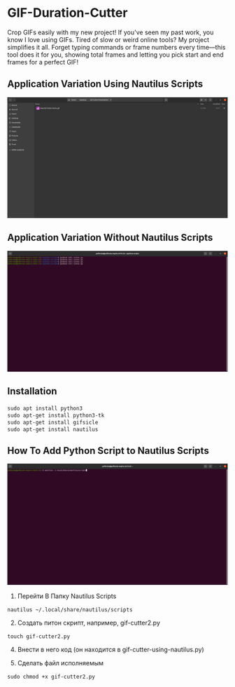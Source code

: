 # GIF-Duration-Cutter
Crop GIFs easily with my new project! If you've seen my past work, you know I love using GIFs. Tired of slow or weird online tools? My project simplifies it all. Forget typing commands or frame numbers every time—this tool does it for you, showing total frames and letting you pick start and end frames for a perfect GIF!

## Application Variation Using Nautilus Scripts
![GIF Cutter (Nautilus Variation)](https://github.com/pefbrute/GIF-Duration-Cutter/blob/main/cut_How%20GIF%20Cutter%20(Nautilus%20Variation)%20Works.gif)

## Application Variation Without Nautilus Scripts
![GIF Cutter](https://github.com/pefbrute/GIF-Duration-Cutter/blob/main/cut_How%20GIF%20Cutter%20Works.gif)


## Installation
```
sudo apt install python3
sudo apt-get install python3-tk
sudo apt-get install gifsicle
sudo apt-get install nautilus
```

## How To Add Python Script to Nautilus Scripts
![Functionality](https://github.com/pefbrute/GIF-Duration-Cutter/blob/main/How%20To%20Add%20Script%20to%20Nautilus%20Scripts.gif)

1. Перейти В Папку Nautilus Scripts
```
nautilus ~/.local/share/nautilus/scripts
```
2. Создать питон скрипт, например, gif-cutter2.py
```
touch gif-cutter2.py
```

4. Внести в него код (он находится в gif-cutter-using-nautilus.py)

5. Сделать файл исполняемым
```
sudo chmod +x gif-cutter2.py
```
